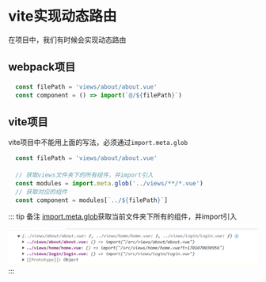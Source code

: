 # vite实现动态路由

在项目中，我们有时候会实现动态路由

## webpack项目

```js
  const filePath = 'views/about/about.vue'
  const component = () => import(`@/${filePath}`)
```

## vite项目

vite项目中不能用上面的写法，必须通过`import.meta.glob`

```js
  const filePath = 'views/about/about.vue'
  
  // 获取views文件夹下的所有组件，并import引入
  const modules = import.meta.glob('../views/**/*.vue')
  // 获取对应的组件 
  const component = modules[`../${filePath}`]
```

::: tip 备注
[import.meta.glob](https://cn.vitejs.dev/guide/migration-from-v2.html#importmetaglob)获取当前文件夹下所有的组件，并import引入

![Image text](../public/viteNotes/05/01.png)
:::
